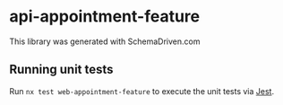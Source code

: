 
# api-appointment-feature

This library was generated with SchemaDriven.com

## Running unit tests

Run `nx test web-appointment-feature` to execute the unit tests via [Jest](https://jestjs.io).

